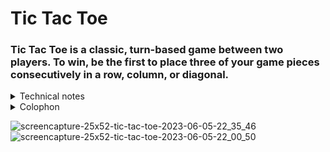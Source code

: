 # Tic Tac Toe

### Tic Tac Toe is a classic, turn-based game between two players. To win, be the first to place three of your game pieces consecutively in a row, column, or diagonal.

<details>
<summary>Technical notes</summary>
This is a client-based application written in pure JavaScript, HMTL, and CSS with no backend. 
</details>

<details>
<summary>Colophon</summary>
  This project is part of <a href="https://25x52.com">25x52</a>, an initiative to launch 25 projects in 52 weeks. The game is adapted from Academind’s <a href="https://100daysofwebdev.com">100 Days of Web Development</a>. 
</details>


![screencapture-25x52-tic-tac-toe-2023-06-05-22_35_46](https://github.com/25x52/tic-tac-toe/assets/471514/0bb39cc2-0679-4813-b47b-dd618d669d37)
![screencapture-25x52-tic-tac-toe-2023-06-05-22_00_50](https://github.com/25x52/tic-tac-toe/assets/471514/4fdd6d26-bcaf-47a2-8012-c3879e26b57a)
